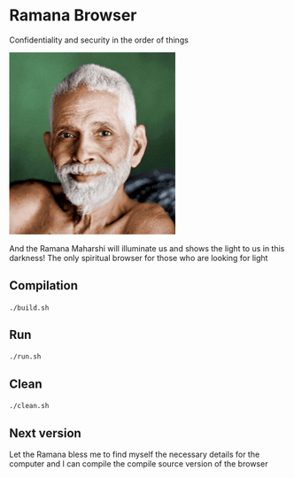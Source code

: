 # Ramana Browser

Confidentiality and security in the order of things

<img src="https://github.com/iyamk/Ramana_Browser/blob/main/src/Ramana.jpg?raw=1" width="300">

And the Ramana Maharshi will illuminate us and shows the light to us in this darkness! The only spiritual browser for those who are looking for light

## Compilation

`./build.sh`

## Run

`./run.sh`

## Clean

`./clean.sh`

## Next version

Let the Ramana bless me to find myself the necessary details for the computer and I can compile the compile source version of the browser
